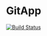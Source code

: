 # GitApp
[![Build Status](https://dev.azure.com/salvatoreminyettyAZR/Az400/_apis/build/status%2Fsalvatoreminyetty.GitApp?branchName=main)](https://dev.azure.com/salvatoreminyettyAZR/Az400/_build/latest?definitionId=14&branchName=main)
